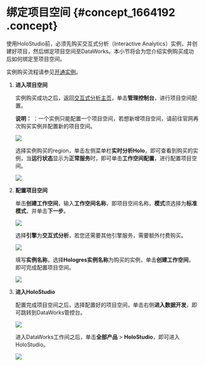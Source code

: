 # 绑定项目空间 {#concept_1664192 .concept}

使用HoloStudio前，必须先购买交互式分析（Interactive Analytics）实例，并创建好项目，然后绑定项目空间至DataWorks。本小节将会为您介绍实例购买成功后如何绑定至项目空间。

实例购买流程请参见[开通实例](../../../../cn.zh-CN/快速入门/准备工作/开通实例.md#)。

1.  **进入项目空间** 

    实例购买成功之后，返回[交互式分析主页](https://www.aliyun.com/product/hologram)，单击**管理控制台**，进行项目空间配置。

    **说明：** ：一个实例只能配置一个项目空间，若想新增项目空间，请前往官网再次购买实例并配置新的项目空间。

    ![](http://static-aliyun-doc.oss-cn-hangzhou.aliyuncs.com/assets/img/1501224/156810127758596_zh-CN.png)

    选择实例购买的region，单击左侧菜单栏**实时分析Holo**，即可查看到购买的实例，当**运行状态**显示为**正常服务**时，即可单击**工作空间配置**，进行配置项目空间。

    ![](http://static-aliyun-doc.oss-cn-hangzhou.aliyuncs.com/assets/img/1501224/156810127758597_zh-CN.png)

2.  **配置项目空间** 

    单击**创建工作空间**，输入**工作空间名称**，即项目空间名称，**模式**须选择为**标准模式**，并单击**下一步**。

    ![](http://static-aliyun-doc.oss-cn-hangzhou.aliyuncs.com/assets/img/1501224/156810127758598_zh-CN.png)

    选择**引擎**为**交互式分析**，若您还需要其他引擎服务，需要额外付费购买。

    ![](http://static-aliyun-doc.oss-cn-hangzhou.aliyuncs.com/assets/img/1501224/156810127758599_zh-CN.png)

    填写**实例名称**，选择**Hologres实例名称**为购买的实例，单击**创建工作空间**，即可完成配置项目空间。

    ![](http://static-aliyun-doc.oss-cn-hangzhou.aliyuncs.com/assets/img/1501224/156810127758600_zh-CN.png)

3.  **进入HoloStudio** 

    配置完成项目空间之后，选择配置好的项目空间，单击右侧**进入数据开发**，即可跳转到DataWorks管控台。

    ![](http://static-aliyun-doc.oss-cn-hangzhou.aliyuncs.com/assets/img/1501224/156810127858602_zh-CN.png)

    进入DataWorks工作间之后，单击**全部产品** \> **HoloStudio**，即可进入HoloStudio。

    ![](http://static-aliyun-doc.oss-cn-hangzhou.aliyuncs.com/assets/img/1501224/156810127858603_zh-CN.png)


